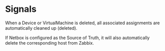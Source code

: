 # Signals

When a Device or VirtualMachine is deleted, all associated assignments are automatically cleaned up (deleted).

If Netbox is configured as the Source of Truth, it will also automatically delete the corresponding host from Zabbix.
